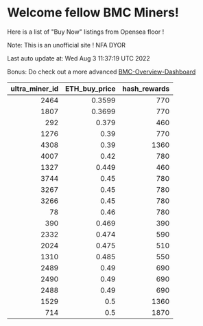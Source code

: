 # Welcome fellow BMC Miners!
Here is a list of "Buy Now" listings from Opensea floor !

Note: This is an unofficial site ! NFA DYOR

Last auto update at: Wed Aug  3 11:37:19 UTC 2022

Bonus: Do check out a more advanced [BMC-Overview-Dashboard](https://dune.com/defifunk/BMC-Overview-Dashboard)


|   ultra_miner_id |   ETH_buy_price |   hash_rewards |
|-----------------:|----------------:|---------------:|
|             2464 |          0.3599 |            770 |
|             1807 |          0.3699 |            770 |
|              292 |          0.379  |            460 |
|             1276 |          0.39   |            770 |
|             4308 |          0.39   |           1360 |
|             4007 |          0.42   |            780 |
|             1327 |          0.449  |            460 |
|             3744 |          0.45   |            780 |
|             3267 |          0.45   |            780 |
|             3266 |          0.45   |            780 |
|               78 |          0.46   |            780 |
|              390 |          0.469  |            390 |
|             2332 |          0.474  |            590 |
|             2024 |          0.475  |            510 |
|             1310 |          0.485  |            550 |
|             2489 |          0.49   |            690 |
|             2490 |          0.49   |            690 |
|             2488 |          0.49   |            690 |
|             1529 |          0.5    |           1360 |
|              714 |          0.5    |           1870 |